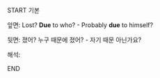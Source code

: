 START
기본

앞면:
Lost? **Due** to who? - Probably **due** to himself?


뒷면:
졌어? 누구 때문에 졌어? - 자기 때문 아닌가요?


해석:


<!--ID: 1733726319975-->
END